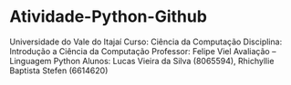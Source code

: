 # Atividade-Python-Github
Universidade do Vale do Itajaí 
Curso: Ciência da Computação Disciplina: Introdução a Ciência da Computação
Professor: Felipe Viel Avaliação – Linguagem Python 
Alunos: Lucas Vieira da Silva (8065594), Rhichyllie Baptista Stefen (6614620)

